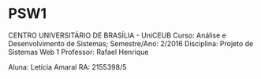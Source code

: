 # PSW1

CENTRO UNIVERSITÁRIO DE BRASÍLIA - UniCEUB
Curso: Análise e Desenvolvimento de Sistemas;
Semestre/Ano: 2/2016
Disciplina: Projeto de Sistemas Web 1
Professor: Rafael Henrique

Aluna: Letícia Amaral
RA: 2155398/5
